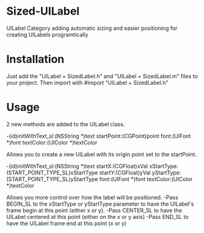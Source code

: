Sized-UILabel
=============

UILabel Category adding automatic sizing and easier positioning for creating UILabels programtically

Installation
=============
Just add the "UILabel + SizedLabel.h" and "UILabel + SizedLabel.m" files to your project.
Then import with #import "UILabel + SizedLabel.h"

Usage
=============
2 new methods are added to the UILabel class.

-(id)initWithText_sl:(NSString *)text startPoint:(CGPoint)point font:(UIFont *)font textColor:(UIColor *)textColor

Allows you to create a new UILabel with its origin point set to the startPoint.


-(id)initWithText_sl:(NSString *)text startX:(CGFloat)xVal xStartType:(START_POINT_TYPE_SL)xStartType startY:(CGFloat)yVal yStartType:(START_POINT_TYPE_SL)yStartType font:(UIFont *)font textColor:(UIColor *)textColor

Allows you more control over how the label will be positioned.
-Pass BEGIN_SL to the xStartType or yStartType parameter to have the UILabel's frame begin at this point (either x or y).
-Pass CENTER_SL to have the UILabel centered at this point (either on the x or y axis)
-Pass END_SL to have the UILabel frame end at this point (x or y)

